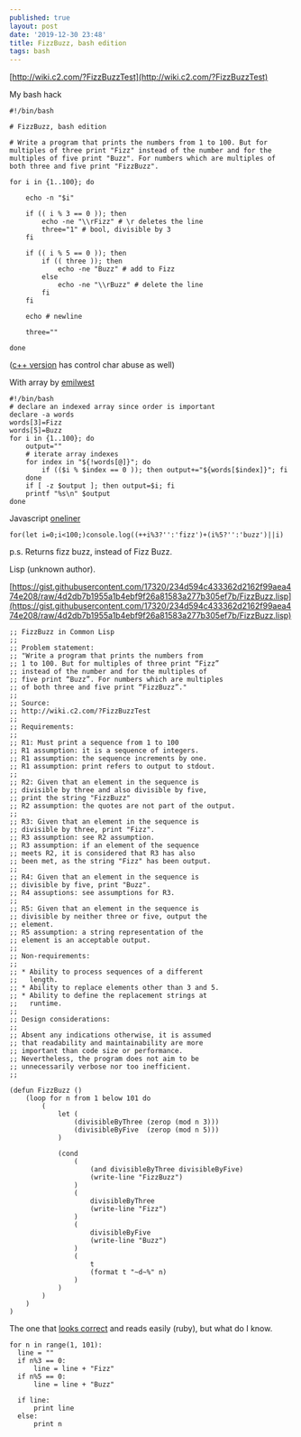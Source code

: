 ```yaml
---
published: true
layout: post
date: '2019-12-30 23:48'
title: FizzBuzz, bash edition
tags: bash 
---
```

[http://wiki.c2.com/?FizzBuzzTest](http://wiki.c2.com/?FizzBuzzTest)

My bash hack

    #!/bin/bash

    # FizzBuzz, bash edition

    # Write a program that prints the numbers from 1 to 100. But for multiples of three print "Fizz" instead of the number and for the multiples of five print "Buzz". For numbers which are multiples of both three and five print "FizzBuzz".

    for i in {1..100}; do

        echo -n "$i"
        
        if (( i % 3 == 0 )); then
            echo -ne "\\rFizz" # \r deletes the line
            three="1" # bool, divisible by 3
        fi
        
        if (( i % 5 == 0 )); then
            if (( three )); then
                echo -ne "Buzz" # add to Fizz
            else
                echo -ne "\\rBuzz" # delete the line
            fi
        fi
        
        echo # newline
        
        three=""

    done
    
([c++ version](http://wiki.c2.com/?FizzBuzzInManyProgrammingLanguages) has control char abuse as well)

With array by [emilwest](https://www.reddit.com/r/bash/comments/6rs6sr/writing_fizzbuzz_in_bash/)

    #!/bin/bash
    # declare an indexed array since order is important
    declare -a words
    words[3]=Fizz
    words[5]=Buzz
    for i in {1..100}; do
        output=""
        # iterate array indexes
        for index in "${!words[@]}"; do
            if (($i % $index == 0 )); then output+="${words[$index]}"; fi
        done  
        if [ -z $output ]; then output=$i; fi
        printf "%s\n" $output
    done

Javascript [oneliner](https://codeburst.io/javascript-breaking-down-the-shortest-possible-fizzbuzz-answer-94a0ad9d128a)

    for(let i=0;i<100;)console.log((++i%3?'':'fizz')+(i%5?'':'buzz')||i)
    
p.s. Returns fizz buzz, instead of Fizz Buzz.
    
Lisp (unknown author).

[https://gist.githubusercontent.com/17320/234d594c433362d2162f99aea474e208/raw/4d2db7b1955a1b4ebf9f26a81583a277b305ef7b/FizzBuzz.lisp](https://gist.githubusercontent.com/17320/234d594c433362d2162f99aea474e208/raw/4d2db7b1955a1b4ebf9f26a81583a277b305ef7b/FizzBuzz.lisp)

    ;; FizzBuzz in Common Lisp
    ;;
    ;; Problem statement:
    ;; "Write a program that prints the numbers from
    ;; 1 to 100. But for multiples of three print “Fizz”
    ;; instead of the number and for the multiples of
    ;; five print “Buzz”. For numbers which are multiples
    ;; of both three and five print “FizzBuzz”."
    ;; 
    ;; Source:
    ;; http://wiki.c2.com/?FizzBuzzTest
    ;; 
    ;; Requirements:
    ;; 
    ;; R1: Must print a sequence from 1 to 100
    ;; R1 assumption: it is a sequence of integers.
    ;; R1 assumption: the sequence increments by one.
    ;; R1 assumption: print refers to output to stdout.
    ;; 
    ;; R2: Given that an element in the sequence is
    ;; divisible by three and also divisible by five,
    ;; print the string "FizzBuzz"
    ;; R2 assumption: the quotes are not part of the output.
    ;; 
    ;; R3: Given that an element in the sequence is
    ;; divisible by three, print "Fizz".
    ;; R3 assumption: see R2 assumption.
    ;; R3 assumption: if an element of the sequence
    ;; meets R2, it is considered that R3 has also
    ;; been met, as the string "Fizz" has been output.
    ;; 
    ;; R4: Given that an element in the sequence is
    ;; divisible by five, print "Buzz".
    ;; R4 assuptions: see assumptions for R3.
    ;; 
    ;; R5: Given that an element in the sequence is
    ;; divisible by neither three or five, output the
    ;; element.
    ;; R5 assumption: a string representation of the
    ;; element is an acceptable output.
    ;; 
    ;; Non-requirements:
    ;; 
    ;; * Ability to process sequences of a different
    ;;   length.
    ;; * Ability to replace elements other than 3 and 5.
    ;; * Ability to define the replacement strings at
    ;;   runtime.
    ;; 
    ;; Design considerations:
    ;; 
    ;; Absent any indications otherwise, it is assumed
    ;; that readability and maintainability are more
    ;; important than code size or performance.
    ;; Nevertheless, the program does not aim to be
    ;; unnecessarily verbose nor too inefficient.
    ;; 

    (defun FizzBuzz ()
        (loop for n from 1 below 101 do
            (
                let (
                    (divisibleByThree (zerop (mod n 3)))
                    (divisibleByFive  (zerop (mod n 5)))
                )

                (cond
                    (
                        (and divisibleByThree divisibleByFive)
                        (write-line "FizzBuzz")
                    )
                    (
                        divisibleByThree
                        (write-line "Fizz")
                    )
                    (
                        divisibleByFive
                        (write-line "Buzz")
                    )
                    (
                        t
                        (format t "~d~%" n)
                    )
                )
            )
        )
    )

The one that [looks correct](http://wiki.c2.com/?FizzBuzz) and reads easily (ruby), but what do I know.

    for n in range(1, 101):
      line = ""
      if n%3 == 0:
          line = line + "Fizz"
      if n%5 == 0:
          line = line + "Buzz"

      if line:
          print line
      else:
          print n
